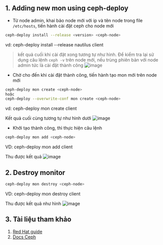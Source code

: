 ## <a name="1" >1. Adding new mon using ceph-deploy</a>
- Từ node admin, khai bảo node mới với ip và tên node trong file `/etc/hosts`, tiến hành cài đặt ceph cho node mới
 ```sh
ceph-deploy install --release <version> <ceph-node>
 ```
 
 vd: ceph-deploy install --release nautilus client
 >kết quả cuối khi cài đặt xong tương tự như hình. Để kiểm tra lại sử dụng câu lệnh `ceph -v` trên node mới, nếu trùng phiên bản với node admin tức là cài đặt thành công
 ![image](https://user-images.githubusercontent.com/79830542/190107471-7363bd17-33ef-4ea6-b0ee-bbec30e74bfb.png)

 
 - Chờ cho đến khi cài đặt thành công, tiến hành tạo mon mới trên node mới

```sh
ceph-deploy mon create <ceph-node>
hoặc
ceph-deploy --overwrite-conf mon create <ceph-node>
```

vd: ceph-deploy mon create client

Kết quả cuối cùng tương tự như hình dưới
![image](https://user-images.githubusercontent.com/79830542/190119539-4020e56a-6b3b-4976-b538-247046f2f9ec.png)

 - Khởi tạo thành công, thì thực hiện câu lệnh 

```sh
ceph-deploy mon add <ceph-node>
```
VD: ceph-deploy mon add client

Thu được kết quả
![image](https://user-images.githubusercontent.com/79830542/190119692-01c370e8-7c9d-47ad-8499-5583ecff31c7.png)

## <a name="2" >2. Destroy monitor</a>

```sh
ceph-deploy mon destroy <ceph-node>
```

VD: ceph-deploy mon destroy client

Thu được kết quả như hình
![image](https://user-images.githubusercontent.com/79830542/190121155-2ff97bc2-3c14-436f-ac2e-a1876731dc32.png)

## <a name="3" >3. Tài liệu tham khảo</a>
1. [Red Hat guide](https://access.redhat.com/documentation/en-us/red_hat_ceph_storage/1.2.3/html/red_hat_ceph_administration_guide/managing_cluster_size)
2. [Docs Ceph](https://docs.ceph.com/projects/ceph-deploy/en/latest/mon.html#)
